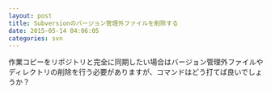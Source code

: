 ```yaml
---
layout: post
title: Subversionのバージョン管理外ファイルを削除する
date: 2015-05-14 04:06:05
categories: svn
---
```

<p>作業コピーをリポジトリと完全に同期したい場合はバージョン管理外ファイルやディレクトリの削除を行う必要がありますが、コマンドはどう打てば良いでしょうか？</p>
